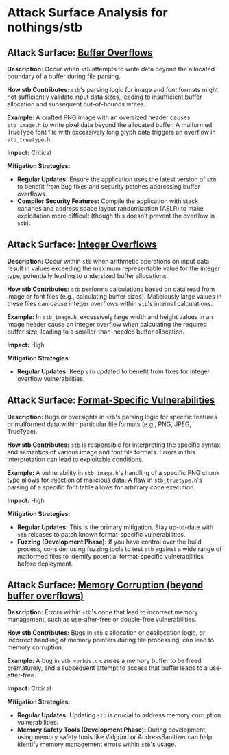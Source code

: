 # Attack Surface Analysis for nothings/stb

## Attack Surface: [Buffer Overflows](./attack_surfaces/buffer_overflows.md)

**Description:** Occur when `stb` attempts to write data beyond the allocated boundary of a buffer during file parsing.

**How stb Contributes:** `stb`'s parsing logic for image and font formats might not sufficiently validate input data sizes, leading to insufficient buffer allocation and subsequent out-of-bounds writes.

**Example:** A crafted PNG image with an oversized header causes `stb_image.h` to write pixel data beyond the allocated buffer. A malformed TrueType font file with excessively long glyph data triggers an overflow in `stb_truetype.h`.

**Impact:** Critical

**Mitigation Strategies:**
* **Regular Updates:** Ensure the application uses the latest version of `stb` to benefit from bug fixes and security patches addressing buffer overflows.
* **Compiler Security Features:** Compile the application with stack canaries and address space layout randomization (ASLR) to make exploitation more difficult (though this doesn't prevent the overflow in `stb`).

## Attack Surface: [Integer Overflows](./attack_surfaces/integer_overflows.md)

**Description:** Occur within `stb` when arithmetic operations on input data result in values exceeding the maximum representable value for the integer type, potentially leading to undersized buffer allocations.

**How stb Contributes:** `stb` performs calculations based on data read from image or font files (e.g., calculating buffer sizes). Maliciously large values in these files can cause integer overflows within `stb`'s internal calculations.

**Example:**  In `stb_image.h`, excessively large width and height values in an image header cause an integer overflow when calculating the required buffer size, leading to a smaller-than-needed buffer allocation.

**Impact:** High

**Mitigation Strategies:**
* **Regular Updates:** Keep `stb` updated to benefit from fixes for integer overflow vulnerabilities.

## Attack Surface: [Format-Specific Vulnerabilities](./attack_surfaces/format-specific_vulnerabilities.md)

**Description:**  Bugs or oversights in `stb`'s parsing logic for specific features or malformed data within particular file formats (e.g., PNG, JPEG, TrueType).

**How stb Contributes:** `stb` is responsible for interpreting the specific syntax and semantics of various image and font file formats. Errors in this interpretation can lead to exploitable conditions.

**Example:** A vulnerability in `stb_image.h`'s handling of a specific PNG chunk type allows for injection of malicious data. A flaw in `stb_truetype.h`'s parsing of a specific font table allows for arbitrary code execution.

**Impact:** High

**Mitigation Strategies:**
* **Regular Updates:** This is the primary mitigation. Stay up-to-date with `stb` releases to patch known format-specific vulnerabilities.
* **Fuzzing (Development Phase):** If you have control over the build process, consider using fuzzing tools to test `stb` against a wide range of malformed files to identify potential format-specific vulnerabilities before deployment.

## Attack Surface: [Memory Corruption (beyond buffer overflows)](./attack_surfaces/memory_corruption_(beyond_buffer_overflows).md)

**Description:** Errors within `stb`'s code that lead to incorrect memory management, such as use-after-free or double-free vulnerabilities.

**How stb Contributes:** Bugs in `stb`'s allocation or deallocation logic, or incorrect handling of memory pointers during file processing, can lead to memory corruption.

**Example:** A bug in `stb_vorbis.c` causes a memory buffer to be freed prematurely, and a subsequent attempt to access that buffer leads to a use-after-free.

**Impact:** Critical

**Mitigation Strategies:**
* **Regular Updates:**  Updating `stb` is crucial to address memory corruption vulnerabilities.
* **Memory Safety Tools (Development Phase):** During development, using memory safety tools like Valgrind or AddressSanitizer can help identify memory management errors within `stb`'s usage.

